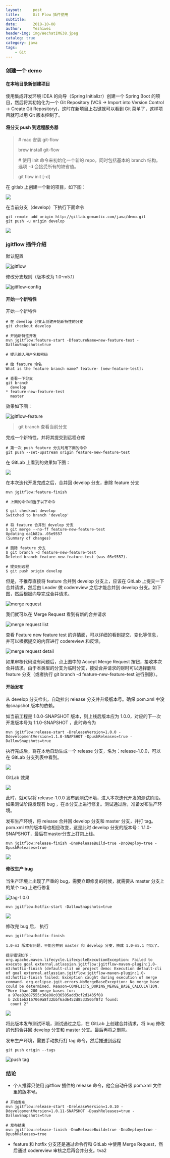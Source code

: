```yaml
---
layout:     post
title:      Git Flow 插件使用
subtitle:   
date:       2018-10-08
author:     Yezhiwei
header-img: img/WechatIMG38.jpeg
catalog: true
category: java
tags:
    - Git
---
```



### 创建一个 demo

#### 在本地目录新创建项目

使用集成开发环境 IDEA 的向导（Spring Initializr）创建一个 Spring Boot 的项目，然后将其初始化为一个 Git Repository (VCS -> Import into Version Control -> Create Git Repository)，这时在新项目上右键就可以看到 Git 菜单了，这样项目就可以用 Git 版本控制了。

#### 将分支 push 到远程服务器

> \# mac 安装 git-flow 
> 
> brew install git-flow
> 
> \# 使用 init 命令来初始化一个新的 repo，同时包括基本的 branch 结构。选项 -d 会接受所有的缺省值。
> 
> git flow init [-d]

在 gitlab 上创建一个新的项目，如下图：

![](https://tva2.sinaimg.cn/large/006tNbRwly1fvzoisbvd8j31kw0vu75x.jpg)

在当前分支（develop）下执行下面命令

```
git remote add origin http://gitlab.gemantic.com/java/demo.git
git push -u origin develop
```

![](https://ws2.sinaimg.cn/large/006tNbRwly1fvzolijuxrj31kw0gsgmi.jpg)

### jgitflow 插件介绍

默认配置

![jgitflow](https://ws4.sinaimg.cn/large/006tNbRwly1fvzoziopxej31i20pa0v0.jpg)

修改分支规则（版本改为 1.0-m5.1）

![jgitflow-config](https://tva2.sinaimg.cn/large/006tNbRwly1fw2ywbpbhcj31ia0i2mz0.jpg)

#### 开始一个新特性

开始一个新特性

```
# 在 develop 分支上创建开始新特性的分支
git checkout develop

# 开始新特性开发
mvn jgitflow:feature-start -DfeatureName=new-feature-test -DallowSnapshots=true

# 提示输入用户名和密码

# 给 feature 命名
What is the feature branch name? feature- [new-feature-test]:

# 查看一下分支
git branch
  develop
* feature-new-feature-test
  master
```
效果如下图：

![jgitflow-feature](https://ws4.sinaimg.cn/large/006tNbRwly1fw2z74xgcpj31be0ksjsd.jpg)

> git branch 查看当前分支

完成一个新特性，并将其提交到远程仓库

```
# 第一次 push feature 分支时用下面的命令
git push --set-upstream origin feature-new-feature-test
```

在 GitLab 上看到的效果如下图：

![](https://tva2.sinaimg.cn/large/006tNbRwly1fw32ajy2taj31kw0jkta1.jpg)

在本次迭代开发完成之后，合并回 develop 分支，删除 feature 分支

```
mvn jgitflow:feature-finish

# 上面的命令相当于以下命令

$ git checkout develop
Switched to branch 'develop'

# 将 feature 合并到 develop 分支
$ git merge --no-ff feature-new-feature-test
Updating ea1b82a..05e9557
(Summary of changes)

# 删除 feature 分支
$ git branch -d feature-new-feature-test
Deleted branch feature-new-feature-test (was 05e9557).

# 提交到远程
$ git push origin develop
```

但是，不推荐直接将 feature 合并到 develop 分支上，应该在 GitLab 上提交一下合并请求，然后由 Leader 做 codereview 之后才能合并到 develop 分支。如下图，然后根据向导完成合并请求。

![merge request](https://tva2.sinaimg.cn/large/006tNbRwly1fw32ka4xgyj31kw0hcjsp.jpg)

我们就可以在 Merge Request 看到有新的合并请求

![merge request list](https://ws4.sinaimg.cn/large/006tNbRwly1fw32o1rcwij31kw0fcmy5.jpg)

查看 Feature new feature test 的详情面，可以详细的看到提交、变化等信息，并可以根据提交的内容进行 codereview 和反馈。

![merge request detail](https://ws4.sinaimg.cn/large/006tNbRwly1fw32qvhl9oj31kw0v3n06.jpg)

如果审核代码没有问题后，点上图中的 Accept Merge Request 按钮，接收本次合并请求。由于本类型的分支为临时分支，接受合并请求的财时可以选择删除 feature 分支（或者执行 git branch -d feature-new-feature-test 进行删除）。

#### 开始发布

从 develop 分支检出，自动拉出 release 分支并升级版本号。确保 pom.xml 中没有snapshot 版本的依赖。

如当前工程是 1.0.0-SNAPSHOT 版本，则上线后版本应为 1.0.0，对应的下一次开发版本号为 1.1.0-SNAPSHOT ，此时命令为

```
mvn jgitflow:release-start -DreleaseVersion=1.0.0 -DdevelopmentVersion=1.1.0-SNAPSHOT -DpushReleases=true -DallowSnapshots=true
```

执行完成后，将在本地自动生成一个 release 分支，名为：release-1.0.0，可以在 GitLab 分支列表中看到。

![](https://tva2.sinaimg.cn/large/006tNbRwly1fw339bhvc3j31kw0qrafp.jpg)

GitLab 效果

![](https://tva2.sinaimg.cn/large/006tNbRwly1fw33b5520ij31kw0h7jsr.jpg)

此时，就可以将 release-1.0.0 发布到测试环境，进入本次迭代开发的测试阶段。如果测试阶段发现有 bug ，在本分支上进行修复。测试通过后，准备发布生产环境。

发布生产环境，将 release 合并回 develop 分支和 master 分支，并打 tag。pom.xml 中的版本号也相应改变，这是此时 develop 分支的版本号：1.1.0-SNAPSHOT，最后在master分支上打包上线。

```
mvn jgitflow:release-finish -DnoReleaseBuild=true -DnoDeploy=true -DpushReleases=true
```

![](https://tva2.sinaimg.cn/large/006tNbRwly1fw33yn5gcmj31d60xggpr.jpg)

#### 修改生产 bug

当生产环境上出现了严重的 bug，需要立即修复的时候，就需要从 master 分支上的某个 tag 上进行修复

![tag-1.0.0](https://tva2.sinaimg.cn/large/006tNbRwly1fw343gpg2lj30xe0pidi1.jpg)

```
mvn jgitflow:hotfix-start -DallowSnapshots=true
```

![](https://ws2.sinaimg.cn/large/006tNbRwly1fw34hoeo0kj30yc1760x8.jpg)

修改完 bug 后， 执行

```
mvn jgitflow:hotfix-finish

1.0-m3 版本有问题，不能合并到 master 和 develop 分支，换成 1.0-m5.1 可以了。

提示错误如下：
org.apache.maven.lifecycle.LifecycleExecutionException: Failed to execute goal external.atlassian.jgitflow:jgitflow-maven-plugin:1.0-m3:hotfix-finish (default-cli) on project demo: Execution default-cli of goal external.atlassian.jgitflow:jgitflow-maven-plugin:1.0-m3:hotfix-finish failed: Exception caught during execution of merge command. org.eclipse.jgit.errors.NoMergeBaseException: No merge base could be determined. Reason=CONFLICTS_DURING_MERGE_BASE_CALCULATION. "More than 200 merge bases for:
 a 97ee82d87555c36e08c036505add3cf2d1435f08
 b 2cb1eb2167069a8f32bbf6ad6452d8533505f8f2 found:
  count 2"
```

![](https://ws4.sinaimg.cn/large/006tNbRwly1fw35519k78j31ga0segob.jpg)

将此版本发布测试环境，测试通过之后，在 GitLab 上创建合并请求，将 bug 修改的代码合并回 develop 分支和 master 分支。最后再将之删除。

发布生产环境，需要手动执行打 tag 命令，然后推送到远程

```
git push origin --tags
```

![push tag](https://ws2.sinaimg.cn/large/006tNbRwly1fw362vpcvoj30rg0kmtac.jpg)

### 结论

* 个人推荐只使用 jgitflow 插件的 release 命令，他会自动升级 pom.xml 文件里的版本号。

```
# 开始发布
mvn jgitflow:release-start -DreleaseVersion=1.0.10 -DdevelopmentVersion=1.0.11-SNAPSHOT -DpushReleases=true -DallowSnapshots=true

# 发布结束
mvn jgitflow:release-finish -DnoReleaseBuild=true -DnoDeploy=true -DpushReleases=true
```

* feature 和 hotfix 分支还是通过命令行和 GitLab 中使用 Merge Request，然后通过 codereview 审核之后再合并分支。tva2
